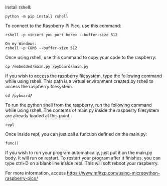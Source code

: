 

Install rshell:

    python -m pip install rshell

To connect to the Raspberry Pi Pico, use this command:

    rshell -p <insert you port here> --buffer-size 512

    On my Windows:
    rshell -p COM5 --buffer-size 512

Once using rshell, use this command to copy your code to the raspberry:

    cp /embedded/main.py /pyboard/main.py

If you wish to access the raspberry filesystem, type the following command while using rshell.
This path is a virtual environment created by rshell to access the raspberry filesystem.

    cd /pyboard/

To run the python shell from the raspberry, run the following command while using rshell.
The contents of main.py inside the raspberry filesystem are already loaded at this point.

    repl

Once inside repl, you can just call a function defined on the main.py:
    
    func()

If you wish to run your program automatically, just put it on the main.py body.
It will run on restart. To restart your program after it finishes, you can type ctrl+D on a blank line inside repl.
This will soft reboot your raspberry.

For more information, access https://www.mfitzp.com/using-micropython-raspberry-pico/
